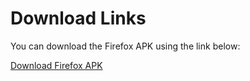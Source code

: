 # Download Links

You can download the Firefox APK using the link below:

[Download Firefox APK](https://github.com/dileep-kumar-koppula/Apps.Android.Firefox/releases/download/v1/Firefox.apk)
